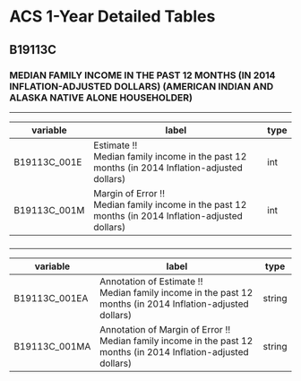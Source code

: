 # ACS 1-Year Detailed Tables

## B19113C

### MEDIAN FAMILY INCOME IN THE PAST 12 MONTHS (IN 2014 INFLATION-ADJUSTED DOLLARS) (AMERICAN INDIAN AND ALASKA NATIVE ALONE HOUSEHOLDER)

___

| variable | label | type |
| ----- | ----- | ----- |
| B19113C_001E | Estimate !!<br>Median family income in the past 12 months (in 2014 Inflation-adjusted dollars) | int |
| B19113C_001M | Margin of Error !!<br>Median family income in the past 12 months (in 2014 Inflation-adjusted dollars) | int |
### 

___

| variable | label | type |
| ----- | ----- | ----- |
| B19113C_001EA | Annotation of Estimate !!<br>Median family income in the past 12 months (in 2014 Inflation-adjusted dollars) | string |
| B19113C_001MA | Annotation of Margin of Error !!<br>Median family income in the past 12 months (in 2014 Inflation-adjusted dollars) | string |

